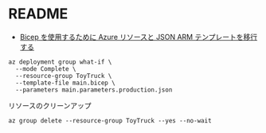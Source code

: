 # README

- [Bicep を使用するために Azure リソースと JSON ARM テンプレートを移行する](https://learn.microsoft.com/ja-jp/training/modules/migrate-azure-resources-bicep/)

```shell
az deployment group what-if \
  --mode Complete \
  --resource-group ToyTruck \
  --template-file main.bicep \
  --parameters main.parameters.production.json
```

リソースのクリーンアップ

```shell
az group delete --resource-group ToyTruck --yes --no-wait
```
